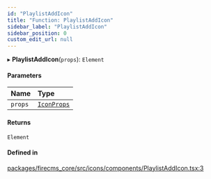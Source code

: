 ```yaml
---
id: "PlaylistAddIcon"
title: "Function: PlaylistAddIcon"
sidebar_label: "PlaylistAddIcon"
sidebar_position: 0
custom_edit_url: null
---
```


▸ **PlaylistAddIcon**(`props`): `Element`

#### Parameters

| Name | Type |
| :------ | :------ |
| `props` | [`IconProps`](../types/IconProps.md) |

#### Returns

`Element`

#### Defined in

[packages/firecms_core/src/icons/components/PlaylistAddIcon.tsx:3](https://github.com/FireCMSco/firecms/blob/d45f3739/packages/firecms_core/src/icons/components/PlaylistAddIcon.tsx#L3)
